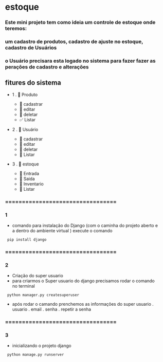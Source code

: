 # estoque
### Este mini projeto tem como ideia um controle de estoque onde teremos:
### um cadastro de produtos, cadastro de ajuste no estoque, cadastro de Usuários
### o Usuário precisara esta logado no sistema para fazer fazer as perações de cadastro e alterações

## fitures do sistema
- 1
. :beginner: Produto
    - :beginner: cadastrar
    - :pushpin: editar
    - :pushpin: deletar
    - :white_check_mark: Listar

 - 2
 . :pushpin: Usuário
    - :pushpin: cadastrar
    - :pushpin: editar
    - :pushpin: deletar
    - :pushpin: Listar

- 3
 . :pushpin: estoque
    - :pushpin: Entrada
    - :pushpin: Saida
    - :pushpin: Inventario
    - :pushpin: Listar

### =================================
### 1
 - comando para instalação do Django (com o caminha do projeto aberto e a dentro do ambiente virtual ) execute o comando

 <code> pip install django </code>

### =================================
### 2

- Criação do super usuario
- para criarmos o Super usuario do django precisamos rodar o comando no terminal

<code> python manager.py createsuperuser </code>

- após rodar o camando prenchemos as informações do super usuario
. usuario
. email
. senha
. repetir a senha

### =================================
### 3

- inicializando o projeto django

<code> python manage.py runserver </code>